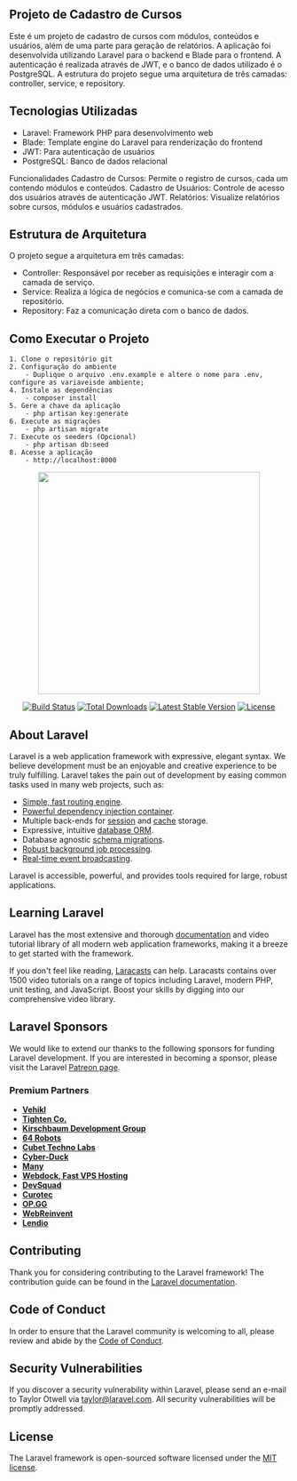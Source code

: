 ## Projeto de Cadastro de Cursos

Este é um projeto de cadastro de cursos com módulos, conteúdos e usuários, além de uma parte para geração de relatórios. A aplicação foi desenvolvida utilizando Laravel para o backend e Blade para o frontend. A autenticação é realizada através de JWT, e o banco de dados utilizado é o PostgreSQL. A estrutura do projeto segue uma arquitetura de três camadas: controller, service, e repository.

## Tecnologias Utilizadas
 - Laravel: Framework PHP para desenvolvimento web
 - Blade: Template engine do Laravel para renderização do frontend
 - JWT: Para autenticação de usuários
 - PostgreSQL: Banco de dados relacional

Funcionalidades
Cadastro de Cursos: Permite o registro de cursos, cada um contendo módulos e conteúdos.
Cadastro de Usuários: Controle de acesso dos usuários através de autenticação JWT.
Relatórios: Visualize relatórios sobre cursos, módulos e usuários cadastrados.

## Estrutura de Arquitetura
O projeto segue a arquitetura em três camadas:

 - Controller: Responsável por receber as requisições e interagir com a camada de serviço.
 - Service: Realiza a lógica de negócios e comunica-se com a camada de repositório.
 - Repository: Faz a comunicação direta com o banco de dados.

## Como Executar o Projeto
    1. Clone o repositório git
    2. Configuração do ambiente
        - Duplique o arquivo .env.example e altere o nome para .env, configure as variaveisde ambiente;
    4. Instale as dependências
        - composer install
    5. Gere a chave da aplicação
        - php artisan key:generate
    6. Execute as migrações
        - php artisan migrate
    7. Execute os seeders (Opcional) 
        - php artisan db:seed
    8. Acesse a aplicação
        - http://localhost:8000






















<p align="center"><a href="https://laravel.com" target="_blank"><img src="https://raw.githubusercontent.com/laravel/art/master/logo-lockup/5%20SVG/2%20CMYK/1%20Full%20Color/laravel-logolockup-cmyk-red.svg" width="400"></a></p>

<p align="center">
<a href="https://travis-ci.org/laravel/framework"><img src="https://travis-ci.org/laravel/framework.svg" alt="Build Status"></a>
<a href="https://packagist.org/packages/laravel/framework"><img src="https://img.shields.io/packagist/dt/laravel/framework" alt="Total Downloads"></a>
<a href="https://packagist.org/packages/laravel/framework"><img src="https://img.shields.io/packagist/v/laravel/framework" alt="Latest Stable Version"></a>
<a href="https://packagist.org/packages/laravel/framework"><img src="https://img.shields.io/packagist/l/laravel/framework" alt="License"></a>
</p>

## About Laravel

Laravel is a web application framework with expressive, elegant syntax. We believe development must be an enjoyable and creative experience to be truly fulfilling. Laravel takes the pain out of development by easing common tasks used in many web projects, such as:

- [Simple, fast routing engine](https://laravel.com/docs/routing).
- [Powerful dependency injection container](https://laravel.com/docs/container).
- Multiple back-ends for [session](https://laravel.com/docs/session) and [cache](https://laravel.com/docs/cache) storage.
- Expressive, intuitive [database ORM](https://laravel.com/docs/eloquent).
- Database agnostic [schema migrations](https://laravel.com/docs/migrations).
- [Robust background job processing](https://laravel.com/docs/queues).
- [Real-time event broadcasting](https://laravel.com/docs/broadcasting).

Laravel is accessible, powerful, and provides tools required for large, robust applications.

## Learning Laravel

Laravel has the most extensive and thorough [documentation](https://laravel.com/docs) and video tutorial library of all modern web application frameworks, making it a breeze to get started with the framework.

If you don't feel like reading, [Laracasts](https://laracasts.com) can help. Laracasts contains over 1500 video tutorials on a range of topics including Laravel, modern PHP, unit testing, and JavaScript. Boost your skills by digging into our comprehensive video library.

## Laravel Sponsors

We would like to extend our thanks to the following sponsors for funding Laravel development. If you are interested in becoming a sponsor, please visit the Laravel [Patreon page](https://patreon.com/taylorotwell).

### Premium Partners

- **[Vehikl](https://vehikl.com/)**
- **[Tighten Co.](https://tighten.co)**
- **[Kirschbaum Development Group](https://kirschbaumdevelopment.com)**
- **[64 Robots](https://64robots.com)**
- **[Cubet Techno Labs](https://cubettech.com)**
- **[Cyber-Duck](https://cyber-duck.co.uk)**
- **[Many](https://www.many.co.uk)**
- **[Webdock, Fast VPS Hosting](https://www.webdock.io/en)**
- **[DevSquad](https://devsquad.com)**
- **[Curotec](https://www.curotec.com/services/technologies/laravel/)**
- **[OP.GG](https://op.gg)**
- **[WebReinvent](https://webreinvent.com/?utm_source=laravel&utm_medium=github&utm_campaign=patreon-sponsors)**
- **[Lendio](https://lendio.com)**

## Contributing

Thank you for considering contributing to the Laravel framework! The contribution guide can be found in the [Laravel documentation](https://laravel.com/docs/contributions).

## Code of Conduct

In order to ensure that the Laravel community is welcoming to all, please review and abide by the [Code of Conduct](https://laravel.com/docs/contributions#code-of-conduct).

## Security Vulnerabilities

If you discover a security vulnerability within Laravel, please send an e-mail to Taylor Otwell via [taylor@laravel.com](mailto:taylor@laravel.com). All security vulnerabilities will be promptly addressed.

## License

The Laravel framework is open-sourced software licensed under the [MIT license](https://opensource.org/licenses/MIT).
